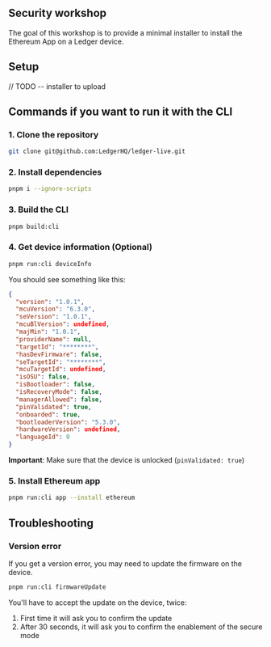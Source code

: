 ## Security workshop

The goal of this workshop is to provide a minimal installer to install the Ethereum App on a Ledger device.

## Setup 

// TODO -- installer to upload

## Commands if you want to run it with the CLI

### 1. Clone the repository
```bash
git clone git@github.com:LedgerHQ/ledger-live.git
```

### 2. Install dependencies
```bash
pnpm i --ignore-scripts
```

### 3. Build the CLI
```bash
pnpm build:cli
```

### 4. Get device information (Optional)
```bash
pnpm run:cli deviceInfo
```

You should see something like this:

```json
{
  "version": "1.0.1",
  "mcuVersion": "6.3.0",
  "seVersion": "1.0.1",
  "mcuBlVersion": undefined,
  "majMin": "1.0.1",
  "providerName": null,
  "targetId": "********",
  "hasDevFirmware": false,
  "seTargetId": "********",
  "mcuTargetId": undefined,
  "isOSU": false,
  "isBootloader": false,
  "isRecoveryMode": false,
  "managerAllowed": false,
  "pinValidated": true,
  "onboarded": true,
  "bootloaderVersion": "5.3.0",
  "hardwareVersion": undefined,
  "languageId": 0
}
```

**Important**: Make sure that the device is unlocked (`pinValidated: true`)

### 5. Install Ethereum app
```bash
pnpm run:cli app --install ethereum
```

## Troubleshooting

### Version error
If you get a version error, you may need to update the firmware on the device.

```bash
pnpm run:cli firmwareUpdate
```

You'll have to accept the update on the device, twice:
1. First time it will ask you to confirm the update
2. After 30 seconds, it will ask you to confirm the enablement of the secure mode